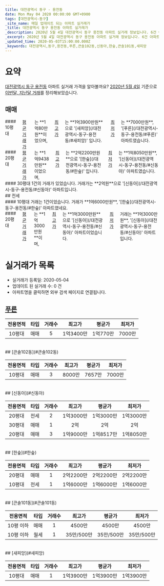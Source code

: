 ```yaml
---
title: 대전광역시 동구 - 용전동
date: Mon May 04 2020 00:00:00 GMT+0900
tags: [대전광역시-동구]
_site_name: 매일 업데이트 되는 아파트 실거래가
_title: 대전광역시 동구 용전동 아파트 실거래가
_description: 2020년 5월 4일 대전광역시 동구 용전동 아파트 실거래 정보입니다. 6건 아파트 정보가 있습니다.
_excerpt: 2020년 5월 4일 대전광역시 동구 용전동 아파트 실거래 정보입니다. 6건 아파트 정보가 있습니다.
_updated_time: 2020-05-03T15:00:00.000Z
_keywords: 대전광역시,동구,용전동,푸른,큰솔102동,신동아,한숲,큰솔101동,새피앙
---
```





# 요약
<ins>대전광역시 동구 용전동</ins> 아파트 실거래 가격을 알아볼까요? <ins>2020년 5월 4일</ins> 기준으로 <ins>이번달, 지난달 거래</ins>를 정리해보았습니다.

## 매매
<div class="container">
<div class="six columns" markdown="1">
#### 10평대
<ins>평균 거래가</ins>는 **1억80만원**이었으며, <ins>최고가</ins>는 **1억3900만원**으로 '[새피앙](/대전광역시-동구-용전동/#새피앙)' 입니다. <ins>최저가</ins>는 **7000만원**, '[푸른](/대전광역시-동구-용전동/#푸른)' 아파트였습니다.
</div>
<div class="six columns" markdown="1">
#### 20평대
<ins>평균 거래가</ins>는 **1억9438만원**이었으며, <ins>최고가</ins>는 **2억2200만원**으로 '[한숲](/대전광역시-동구-용전동/#한숲)' 입니다. <ins>최저가</ins>는 **1억8050만원**, '[신동아](/대전광역시-동구-용전동/#신동아)' 아파트였습니다.
</div>
</div>
<div class="container">
<div class="twelve columns" markdown="1">
#### 30평대
1건의 거래가 있었습니다. 거래가는 **2억원**으로 '[신동아](/대전광역시-동구-용전동/#신동아)' 아파트입니다.
</div>
</div>
## 전세
<div class="container">
<div class="six columns" markdown="1">
#### 10평대
거래는 1건이었습니다. 거래가 **1억6000만원**, '[한숲](/대전광역시-동구-용전동/#한숲)' 아파트였네요.
</div>
<div class="six columns" markdown="1">
#### 20평대
<ins>평균 거래가</ins>는 **1억3000만원**이며, <ins>최고가</ins>는 **1억3000만원**으로 '[신동아](/대전광역시-동구-용전동/#신동아)' 아파트이었습니다. <ins>최저가</ins> 거래는 **1억3000만원**, '[신동아](/대전광역시-동구-용전동/#신동아)' 아파트입니다.
</div>
</div>



# 실거래가 목록
- 실거래가 등록일: 2020-05-04
- 업데이트 된 실거래 수: 0 건
- 아파트명을 클릭하면 외부 검색 페이지로 연결됩니다.

## [푸른](#푸른)

|전용면적|타입|거래수|최고가|평균가|최저가|
|:---:|:---:|:---:|:---:|:---:|:---:|
|10평대|<span class="deal-type-1">매매</span>|5|1억3400만|1억770만|7000만|

<br/>
## [큰솔102동](#큰솔102동)

|전용면적|타입|거래수|최고가|평균가|최저가|
|:---:|:---:|:---:|:---:|:---:|:---:|
|10평대|<span class="deal-type-1">매매</span>|3|8000만|7657만|7000만|

<br/>
## [신동아](#신동아)

|전용면적|타입|거래수|최고가|평균가|최저가|
|:---:|:---:|:---:|:---:|:---:|:---:|
|20평대|<span class="deal-type-2">전세</span>|2|1억3000만|1억3000만|1억3000만|
|30평대|<span class="deal-type-1">매매</span>|1|2억|2억|2억|
|20평대|<span class="deal-type-1">매매</span>|3|1억9000만|1억8517만|1억8050만|

<br/>
## [한숲](#한숲)

|전용면적|타입|거래수|최고가|평균가|최저가|
|:---:|:---:|:---:|:---:|:---:|:---:|
|20평대|<span class="deal-type-1">매매</span>|1|2억2200만|2억2200만|2억2200만|
|10평대|<span class="deal-type-2">전세</span>|1|1억6000만|1억6000만|1억6000만|

<br/>
## [큰솔101동](#큰솔101동)

|전용면적|타입|거래수|최고가|평균가|최저가|
|:---:|:---:|:---:|:---:|:---:|:---:|
|10평 이하|<span class="deal-type-1">매매</span>|1|4500만|4500만|4500만|
|10평 이하|<span class="deal-type-3">월세</span>|1|35만/500만|35만/500만|35만/500만|

<br/>
## [새피앙](#새피앙)

|전용면적|타입|거래수|최고가|평균가|최저가|
|:---:|:---:|:---:|:---:|:---:|:---:|
|10평대|<span class="deal-type-1">매매</span>|1|1억3900만|1억3900만|1억3900만|

<br/>



